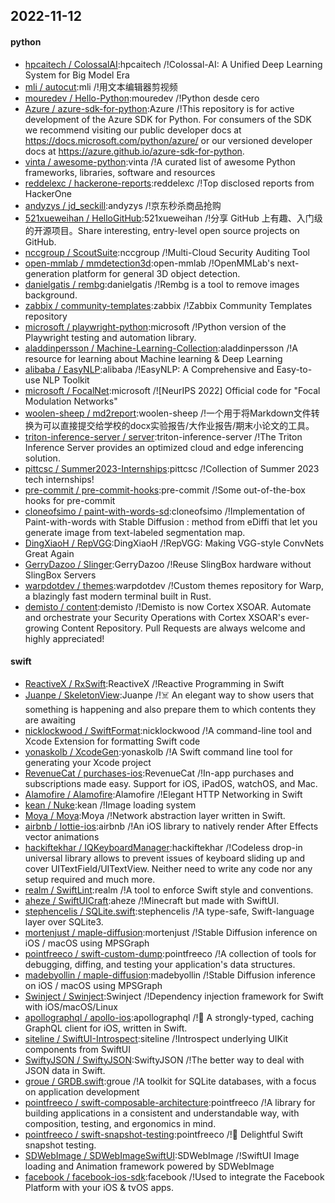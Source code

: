## 2022-11-12

#### python
* [hpcaitech / ColossalAI](https://github.com/hpcaitech/ColossalAI):hpcaitech /!Colossal-AI: A Unified Deep Learning System for Big Model Era
* [mli / autocut](https://github.com/mli/autocut):mli /!用文本编辑器剪视频
* [mouredev / Hello-Python](https://github.com/mouredev/Hello-Python):mouredev /!Python desde cero
* [Azure / azure-sdk-for-python](https://github.com/Azure/azure-sdk-for-python):Azure /!This repository is for active development of the Azure SDK for Python. For consumers of the SDK we recommend visiting our public developer docs at https://docs.microsoft.com/python/azure/ or our versioned developer docs at https://azure.github.io/azure-sdk-for-python.
* [vinta / awesome-python](https://github.com/vinta/awesome-python):vinta /!A curated list of awesome Python frameworks, libraries, software and resources
* [reddelexc / hackerone-reports](https://github.com/reddelexc/hackerone-reports):reddelexc /!Top disclosed reports from HackerOne
* [andyzys / jd_seckill](https://github.com/andyzys/jd_seckill):andyzys /!京东秒杀商品抢购
* [521xueweihan / HelloGitHub](https://github.com/521xueweihan/HelloGitHub):521xueweihan /!分享 GitHub 上有趣、入门级的开源项目。Share interesting, entry-level open source projects on GitHub.
* [nccgroup / ScoutSuite](https://github.com/nccgroup/ScoutSuite):nccgroup /!Multi-Cloud Security Auditing Tool
* [open-mmlab / mmdetection3d](https://github.com/open-mmlab/mmdetection3d):open-mmlab /!OpenMMLab's next-generation platform for general 3D object detection.
* [danielgatis / rembg](https://github.com/danielgatis/rembg):danielgatis /!Rembg is a tool to remove images background.
* [zabbix / community-templates](https://github.com/zabbix/community-templates):zabbix /!Zabbix Community Templates repository
* [microsoft / playwright-python](https://github.com/microsoft/playwright-python):microsoft /!Python version of the Playwright testing and automation library.
* [aladdinpersson / Machine-Learning-Collection](https://github.com/aladdinpersson/Machine-Learning-Collection):aladdinpersson /!A resource for learning about Machine learning & Deep Learning
* [alibaba / EasyNLP](https://github.com/alibaba/EasyNLP):alibaba /!EasyNLP: A Comprehensive and Easy-to-use NLP Toolkit
* [microsoft / FocalNet](https://github.com/microsoft/FocalNet):microsoft /![NeurIPS 2022] Official code for "Focal Modulation Networks"
* [woolen-sheep / md2report](https://github.com/woolen-sheep/md2report):woolen-sheep /!一个用于将Markdown文件转换为可以直接提交给学校的docx实验报告/大作业报告/期末小论文的工具。
* [triton-inference-server / server](https://github.com/triton-inference-server/server):triton-inference-server /!The Triton Inference Server provides an optimized cloud and edge inferencing solution.
* [pittcsc / Summer2023-Internships](https://github.com/pittcsc/Summer2023-Internships):pittcsc /!Collection of Summer 2023 tech internships!
* [pre-commit / pre-commit-hooks](https://github.com/pre-commit/pre-commit-hooks):pre-commit /!Some out-of-the-box hooks for pre-commit
* [cloneofsimo / paint-with-words-sd](https://github.com/cloneofsimo/paint-with-words-sd):cloneofsimo /!Implementation of Paint-with-words with Stable Diffusion : method from eDiffi that let you generate image from text-labeled segmentation map.
* [DingXiaoH / RepVGG](https://github.com/DingXiaoH/RepVGG):DingXiaoH /!RepVGG: Making VGG-style ConvNets Great Again
* [GerryDazoo / Slinger](https://github.com/GerryDazoo/Slinger):GerryDazoo /!Reuse SlingBox hardware without SlingBox Servers
* [warpdotdev / themes](https://github.com/warpdotdev/themes):warpdotdev /!Custom themes repository for Warp, a blazingly fast modern terminal built in Rust.
* [demisto / content](https://github.com/demisto/content):demisto /!Demisto is now Cortex XSOAR. Automate and orchestrate your Security Operations with Cortex XSOAR's ever-growing Content Repository. Pull Requests are always welcome and highly appreciated!

#### swift
* [ReactiveX / RxSwift](https://github.com/ReactiveX/RxSwift):ReactiveX /!Reactive Programming in Swift
* [Juanpe / SkeletonView](https://github.com/Juanpe/SkeletonView):Juanpe /!☠️
An elegant way to show users that something is happening and also prepare them to which contents they are awaiting
* [nicklockwood / SwiftFormat](https://github.com/nicklockwood/SwiftFormat):nicklockwood /!A command-line tool and Xcode Extension for formatting Swift code
* [yonaskolb / XcodeGen](https://github.com/yonaskolb/XcodeGen):yonaskolb /!A Swift command line tool for generating your Xcode project
* [RevenueCat / purchases-ios](https://github.com/RevenueCat/purchases-ios):RevenueCat /!In-app purchases and subscriptions made easy. Support for iOS, iPadOS, watchOS, and Mac.
* [Alamofire / Alamofire](https://github.com/Alamofire/Alamofire):Alamofire /!Elegant HTTP Networking in Swift
* [kean / Nuke](https://github.com/kean/Nuke):kean /!Image loading system
* [Moya / Moya](https://github.com/Moya/Moya):Moya /!Network abstraction layer written in Swift.
* [airbnb / lottie-ios](https://github.com/airbnb/lottie-ios):airbnb /!An iOS library to natively render After Effects vector animations
* [hackiftekhar / IQKeyboardManager](https://github.com/hackiftekhar/IQKeyboardManager):hackiftekhar /!Codeless drop-in universal library allows to prevent issues of keyboard sliding up and cover UITextField/UITextView. Neither need to write any code nor any setup required and much more.
* [realm / SwiftLint](https://github.com/realm/SwiftLint):realm /!A tool to enforce Swift style and conventions.
* [aheze / SwiftUICraft](https://github.com/aheze/SwiftUICraft):aheze /!Minecraft but made with SwiftUI.
* [stephencelis / SQLite.swift](https://github.com/stephencelis/SQLite.swift):stephencelis /!A type-safe, Swift-language layer over SQLite3.
* [mortenjust / maple-diffusion](https://github.com/mortenjust/maple-diffusion):mortenjust /!Stable Diffusion inference on iOS / macOS using MPSGraph
* [pointfreeco / swift-custom-dump](https://github.com/pointfreeco/swift-custom-dump):pointfreeco /!A collection of tools for debugging, diffing, and testing your application's data structures.
* [madebyollin / maple-diffusion](https://github.com/madebyollin/maple-diffusion):madebyollin /!Stable Diffusion inference on iOS / macOS using MPSGraph
* [Swinject / Swinject](https://github.com/Swinject/Swinject):Swinject /!Dependency injection framework for Swift with iOS/macOS/Linux
* [apollographql / apollo-ios](https://github.com/apollographql/apollo-ios):apollographql /!📱
A strongly-typed, caching GraphQL client for iOS, written in Swift.
* [siteline / SwiftUI-Introspect](https://github.com/siteline/SwiftUI-Introspect):siteline /!Introspect underlying UIKit components from SwiftUI
* [SwiftyJSON / SwiftyJSON](https://github.com/SwiftyJSON/SwiftyJSON):SwiftyJSON /!The better way to deal with JSON data in Swift.
* [groue / GRDB.swift](https://github.com/groue/GRDB.swift):groue /!A toolkit for SQLite databases, with a focus on application development
* [pointfreeco / swift-composable-architecture](https://github.com/pointfreeco/swift-composable-architecture):pointfreeco /!A library for building applications in a consistent and understandable way, with composition, testing, and ergonomics in mind.
* [pointfreeco / swift-snapshot-testing](https://github.com/pointfreeco/swift-snapshot-testing):pointfreeco /!📸
Delightful Swift snapshot testing.
* [SDWebImage / SDWebImageSwiftUI](https://github.com/SDWebImage/SDWebImageSwiftUI):SDWebImage /!SwiftUI Image loading and Animation framework powered by SDWebImage
* [facebook / facebook-ios-sdk](https://github.com/facebook/facebook-ios-sdk):facebook /!Used to integrate the Facebook Platform with your iOS & tvOS apps.
